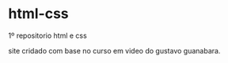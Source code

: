 # html-css
 1º repositorio html e css
 
 site cridado com base no curso em video do gustavo guanabara.